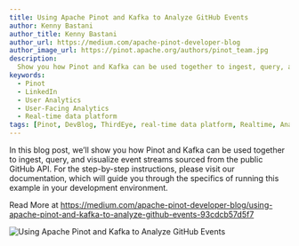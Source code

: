 ```yaml
---
title: Using Apache Pinot and Kafka to Analyze GitHub Events
author: Kenny Bastani
author_title: Kenny Bastani
author_url: https://medium.com/apache-pinot-developer-blog
author_image_url: https://pinot.apache.org/authors/pinot_team.jpg
description:
  Show you how Pinot and Kafka can be used together to ingest, query, and visualize event streams sourced from the public GitHub API.
keywords:
  - Pinot
  - LinkedIn
  - User Analytics
  - User-Facing Analytics
  - Real-time data platform
tags: [Pinot, DevBlog, ThirdEye, real-time data platform, Realtime, Analytics, User-Facing Analytics]
---
```


In this blog post, we’ll show you how Pinot and Kafka can be used together to ingest, query, and visualize event streams sourced from the public GitHub API. For the step-by-step instructions, please visit our documentation, which will guide you through the specifics of running this example in your development environment.

Read More at https://medium.com/apache-pinot-developer-blog/using-apache-pinot-and-kafka-to-analyze-github-events-93cdcb57d5f7

![Using Apache Pinot and Kafka to Analyze GitHub Events](https://miro.medium.com/max/4728/1*eR64jBH1ZvC3uNfPP56p5g.png)
